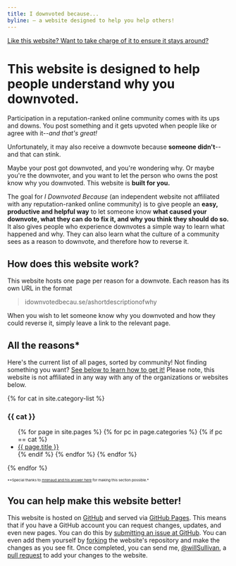 ```yaml
---
title: I downvoted because...
byline: — a website designed to help you help others!
---
```

 [Like this website? Want to take charge of it to ensure it stays around?](https://github.com/WillSullivan/idownvotedbecause/issues/131)
 
# This website is designed to help people understand why you downvoted.

Participation in a reputation-ranked online community comes with its ups and downs. You post something and it gets upvoted when people like or agree with it--*and that's great!*

Unfortunately, it may also receive a downvote because **someone didn't**--and that can stink.

Maybe your post got downvoted, and you're wondering why. Or maybe you're the downvoter, and you want to let the person who owns the post know why you downvoted. This website is **built for you.**

The goal for *I Downvoted Because* (an independent website not affiliated with any reputation-ranked online community) is to give people an **easy, productive and helpful way** to let someone know **what caused your downvote, what they can do to fix it, and why you think they should do so.** It also gives people who experience downvotes a simple way to learn what happened and why. They can also learn what the culture of a community sees as a reason to downvote, and therefore how to reverse it.

## How does this website work?
This website hosts one page per reason for a downvote. Each reason has its own URL in the format

> idownvotedbecau.se/ashortdescriptionofwhy

When you wish to let someone know why you downvoted and how they could reverse it, simply leave a link to the relevant page.

## All the reasons*
Here's the current list of all pages, sorted by community!  Not finding something you want? [See below to learn how to get it!](#you-can-help-make-this-website-better) Please note, this website is not affiliated in any way with any of the organizations or websites below.

{% for cat in site.category-list %}
### {{ cat }}
<ul>
  {% for page in site.pages %}
    {% for pc in page.categories %}
      {% if pc == cat %}
        <li>
          <a href="{{ page.url }}">{{ page.title }}</a>
        </li>
      {% endif %}   <!-- cat-match-p -->
    {% endfor %}  <!-- page-category -->
  {% endfor %}  <!-- page -->
</ul>
{% endfor %}  <!-- cat -->

<small><small><small>**Special thanks to [mrenaud and his answer here](https://stackoverflow.com/a/17913214/1228) for making this section possible.*</small></small></small>

## You can help make this website better!
This website is hosted on [GitHub](https://github.com/WillSullivan/IDownvotedBecause) and served via [GitHub Pages](https://pages.github.com/). This means that if you have a GitHub account you can request changes, updates, and even new pages.  You can do this by [submitting an issue at GitHub](https://github.com/WillSullivan/IDownvotedBecause/issues/new). You can even add them yourself by [forking](https://help.github.com/articles/fork-a-repo/) the website's repository and make the changes as you see fit. Once completed, you can send me, [@willSullivan](https://github.com/willSullivan), a [pull request](https://help.github.com/articles/using-pull-requests/) to add your changes to the website.

